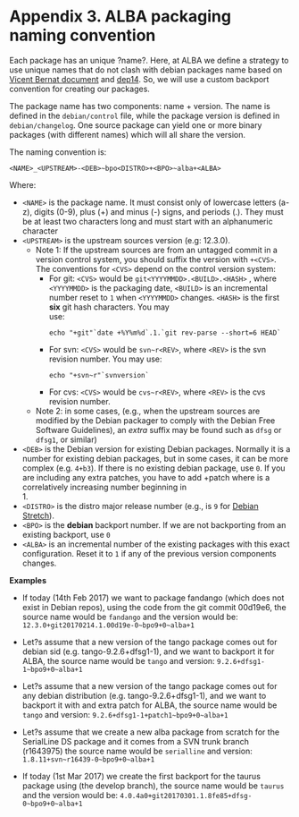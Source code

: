 # Appendix 3. ALBA packaging naming convention
Each package has an unique ?name?. Here, at ALBA we define a strategy to use 
unique names that do not clash with debian packages name based on 
[Vicent Bernat document](https://vincent.bernat.im/en/blog/2014-local-apt-repositories) 
and [dep14](http://dep.debian.net/deps/dep14/). So, we will use a custom backport 
convention for creating our packages.

The package name has two components: name + version. The name is defined in the 
`debian/control` file, while the package version is defined in `debian/changelog`. 
One source package can yield one or more binary packages (with different names) 
which will all share the version. 

The naming convention is:

```
<NAME>_<UPSTREAM>-<DEB>~bpo<DISTRO>+<BPO>~alba+<ALBA>
```


Where:
- `<NAME>` is the package name. It must consist only of lowercase 
  letters (a-z), digits (0-9), plus (+) and minus (-) signs, and 
  periods (.). They must be at least two characters long and must 
  start with an alphanumeric character
- `<UPSTREAM>` is the upstream sources version (e.g: 12.3.0). 
  - Note 1: If the upstream sources are from an untagged commit 
    in a version control system, you should suffix the version with 
    `+<CVS>`. The conventions for `<CVS>` depend on the control 
    version system:
    - For git: `<CVS>` would be `git<YYYYMMDD>.<BUILD>.<HASH>` , where 
      `<YYYYMMDD>` is the packaging date, `<BUILD>` 
      is an incremental number reset to `1` when `<YYYYMMDD>` 
      changes. `<HASH>` is the first **six** git hash characters. You may    
      use:
      ```
      echo "+git"`date +%Y%m%d`.1.`git rev-parse --short=6 HEAD`
      ```
    - For svn: `<CVS>` would be `svn~r<REV>`, where `<REV>` 
      is the svn revision number. You may use:
      ```
      echo "+svn~r"`svnversion`
      ```
    - For cvs: `<CVS>` would be `cvs~r<REV>`, where `<REV>` 
      is the cvs revision number.
  - Note 2: in some cases, (e.g., when the upstream sources are modified
    by the Debian packager to comply with the Debian Free Software
    Guidelines), an *extra* suffix may be found such as `dfsg` or 
    `dfsg1`, or similar)
- `<DEB>` is the Debian version for existing Debian packages. Normally 
  it is a number for existing debian packages, but in some cases, it 
  can be more complex (e.g. `4+b3`). If  there is no existing debian
  package, use `0`. If you are including any extra patches, you have to
  add +patch<N> where <N> is a correlatively increasing number beginning in   
  1.
- `<DISTRO>` is the distro major release number (e.g., <DISTRO> is `9`
  for [Debian Stretch](https://wiki.debian.org/es/DebianStretch)).
- `<BPO>` is the **debian** backport number. If we are not backporting from an existing backport, use `0`
- `<ALBA>` is an incremental number of the existing packages with this exact configuration. Reset it to `1` if any of the previous version components changes.

 **Examples** 

- If today (14th Feb 2017) we want to package fandango (which 
  does not exist in Debian repos), using the code from the git
  commit 00d19e6, the source name would be `fandango` and the
  version would be:
  `12.3.0+git20170214.1.00d19e-0~bpo9+0~alba+1`

- Let?s assume that a new version of the tango package comes out for
  debian sid (e.g. tango-9.2.6+dfsg1-1), and we want to backport 
  it for ALBA, the source name would be `tango` and version:
  `9.2.6+dfsg1-1~bpo9+0~alba+1`

- Let?s assume that a new version of the tango package comes out for
  any debian distribution (e.g. tango-9.2.6+dfsg1-1), and we want to   
  backport it with and extra patch for ALBA, the source name would be  
 `tango` and version: `9.2.6+dfsg1-1+patch1~bpo9+0~alba+1`

- Let?s assume that we create a new alba package from scratch for the         
  SerialLine DS package and it comes from a SVN trunk branch (r1643975)
  the source name would be `serialline` and version:
  `1.8.11+svn~r16439-0~bpo9+0~alba+1` 

- If today (1st Mar 2017) we create the first backport for
  the taurus package using (the develop branch), the source name 
  would be `taurus` and the version would be:
  `4.0.4a0+git20170301.1.8fe85+dfsg-0~bpo9+0~alba+1`

